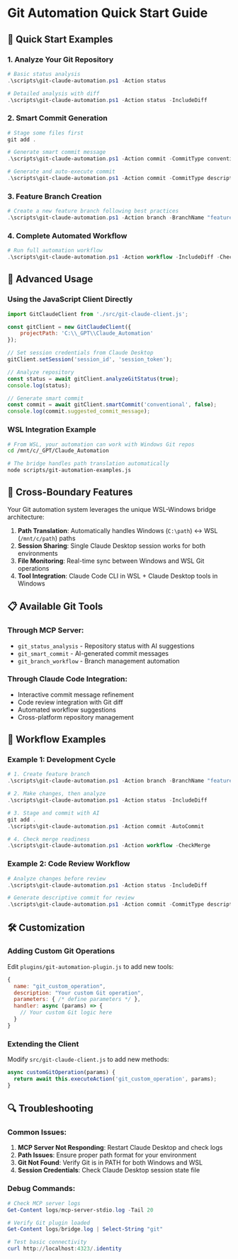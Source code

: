 # Git Automation Quick Start Guide

## 🚀 Quick Start Examples

### 1. Analyze Your Git Repository
```powershell
# Basic status analysis
.\scripts\git-claude-automation.ps1 -Action status

# Detailed analysis with diff
.\scripts\git-claude-automation.ps1 -Action status -IncludeDiff
```

### 2. Smart Commit Generation
```powershell
# Stage some files first
git add .

# Generate smart commit message
.\scripts\git-claude-automation.ps1 -Action commit -CommitType conventional

# Generate and auto-execute commit
.\scripts\git-claude-automation.ps1 -Action commit -CommitType descriptive -AutoCommit
```

### 3. Feature Branch Creation
```powershell
# Create a new feature branch following best practices
.\scripts\git-claude-automation.ps1 -Action branch -BranchName "feature/git-automation-demo"
```

### 4. Complete Automated Workflow
```powershell
# Run full automation workflow
.\scripts\git-claude-automation.ps1 -Action workflow -IncludeDiff -CheckMerge
```

## 🔧 Advanced Usage

### Using the JavaScript Client Directly
```javascript
import GitClaudeClient from './src/git-claude-client.js';

const gitClient = new GitClaudeClient({
    projectPath: 'C:\\_GPT\\Claude_Automation'
});

// Set session credentials from Claude Desktop
gitClient.setSession('session_id', 'session_token');

// Analyze repository
const status = await gitClient.analyzeGitStatus(true);
console.log(status);

// Generate smart commit
const commit = await gitClient.smartCommit('conventional', false);
console.log(commit.suggested_commit_message);
```

### WSL Integration Example
```bash
# From WSL, your automation can work with Windows Git repos
cd /mnt/c/_GPT/Claude_Automation

# The bridge handles path translation automatically
node scripts/git-automation-examples.js
```

## 🌉 Cross-Boundary Features

Your Git automation system leverages the unique WSL-Windows bridge architecture:

1. **Path Translation**: Automatically handles Windows (`C:\path`) ↔ WSL (`/mnt/c/path`) paths
2. **Session Sharing**: Single Claude Desktop session works for both environments  
3. **File Monitoring**: Real-time sync between Windows and WSL Git operations
4. **Tool Integration**: Claude Code CLI in WSL + Claude Desktop tools in Windows

## 📋 Available Git Tools

### Through MCP Server:
- `git_status_analysis` - Repository status with AI suggestions
- `git_smart_commit` - AI-generated commit messages
- `git_branch_workflow` - Branch management automation

### Through Claude Code Integration:
- Interactive commit message refinement
- Code review integration with Git diff
- Automated workflow suggestions
- Cross-platform repository management

## 🔄 Workflow Examples

### Example 1: Development Cycle
```powershell
# 1. Create feature branch
.\scripts\git-claude-automation.ps1 -Action branch -BranchName "feature/new-feature"

# 2. Make changes, then analyze
.\scripts\git-claude-automation.ps1 -Action status -IncludeDiff

# 3. Stage and commit with AI
git add .
.\scripts\git-claude-automation.ps1 -Action commit -AutoCommit

# 4. Check merge readiness
.\scripts\git-claude-automation.ps1 -Action workflow -CheckMerge
```

### Example 2: Code Review Workflow
```powershell
# Analyze changes before review
.\scripts\git-claude-automation.ps1 -Action status -IncludeDiff

# Generate descriptive commit for review
.\scripts\git-claude-automation.ps1 -Action commit -CommitType descriptive
```

## 🛠️ Customization

### Adding Custom Git Operations
Edit `plugins/git-automation-plugin.js` to add new tools:

```javascript
{
  name: "git_custom_operation",
  description: "Your custom Git operation",
  parameters: { /* define parameters */ },
  handler: async (params) => {
    // Your custom Git logic here
  }
}
```

### Extending the Client
Modify `src/git-claude-client.js` to add new methods:

```javascript
async customGitOperation(params) {
  return await this.executeAction('git_custom_operation', params);
}
```

## 🔍 Troubleshooting

### Common Issues:
1. **MCP Server Not Responding**: Restart Claude Desktop and check logs
2. **Path Issues**: Ensure proper path format for your environment
3. **Git Not Found**: Verify Git is in PATH for both Windows and WSL
4. **Session Credentials**: Check Claude Desktop session state file

### Debug Commands:
```powershell
# Check MCP server logs
Get-Content logs/mcp-server-stdio.log -Tail 20

# Verify Git plugin loaded
Get-Content logs/bridge.log | Select-String "git"

# Test basic connectivity
curl http://localhost:4323/.identity
```

